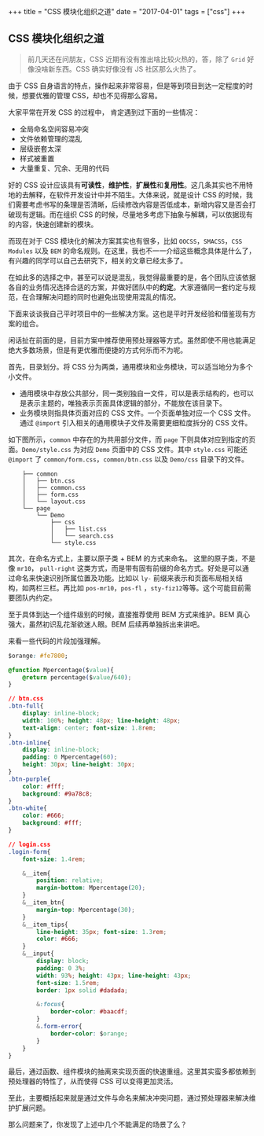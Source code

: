 +++
title = "CSS 模块化组织之道"
date = "2017-04-01"
tags = ["css"]
+++

## CSS 模块化组织之道
> 前几天还在问朋友，CSS 近期有没有推出啥比较火热的，答，除了 `Grid` 好像没啥新东西。CSS 确实好像没有 JS 社区那么火热了。

由于 CSS 自身语言的特点，操作起来非常容易，但是等到项目到达一定程度的时候，想要优雅的管理 CSS，却也不见得那么容易。

大家平常在开发 CSS 的过程中， 肯定遇到过下面的一些情况：
* 全局命名空间容易冲突
* 文件依赖管理的混乱
* 层级嵌套太深
* 样式被重置
* 大量重复、冗余、无用的代码

好的 CSS 设计应该具有**可读性**，**维护性**，**扩展性**和**复用性**。这几条其实也不用特地的去解释，在软件开发设计中并不陌生。大体来说，就是设计 CSS 的时候，我们需要考虑书写的条理是否清晰，后续修改内容是否低成本，新增内容又是否会打破现有逻辑。而在组织 CSS 的时候，尽量地多考虑下抽象与解耦，可以依据现有的内容，快速创建新的模块。

而现在对于 CSS 模块化的解决方案其实也有很多，比如 `OOCSS`，`SMACSS`，`CSS Modules` 以及 `BEM` 的命名规则。在这里，我也不一一介绍这些概念具体是什么了，有兴趣的同学可以自己去研究下，相关的文章已经太多了。

在如此多的选择之中，甚至可以说是混乱，我觉得最重要的是，各个团队应该依据各自的业务情况选择合适的方案，并做好团队中的**约定**。大家遵循同一套约定与规范，在合理解决问题的同时也避免出现使用混乱的情况。

下面来谈谈我自己平时项目中的一些解决方案。这也是平时开发经验和借鉴现有方案的组合。

闲话扯在前面的是，目前方案中推荐使用预处理器等方式。虽然即使不用也能满足绝大多数场景，但是有更优雅而便捷的方式何乐而不为呢。

首先，目录划分。将 CSS 分为两类，通用模块和业务模块，可以适当地分为多个小文件。
* 通用模块中存放公共部分，同一类别独自一文件，可以是表示结构的，也可以是表示主题的，唯独表示页面具体逻辑的部分，不能放在该目录下。
* 业务模块则指具体页面对应的 CSS 文件。一个页面单独对应一个 CSS 文件。通过 `@import` 引入相关的通用模块子文件及需要更细粒度拆分的 CSS 文件。

如下图所示，`common` 中存在的为共用部分文件，而 `page` 下则具体对应到指定的页面。`Demo/style.css` 为对应 `Demo` 页面中的 CSS 文件。其中 `style.css` 可能还 `@import` 了 `common/form.css`，`common/btn.css` 以及 `Demo/css` 目录下的文件。

        ├── common
        │   ├── btn.css
        │   ├── common.css
        │   ├── form.css
        │   └── layout.css
        └── page
            └── Demo
                ├── css
                │   ├── list.css
                │   └── search.css
                └── style.css

其次，在命名方式上，主要以原子类 + BEM 的方式来命名。
这里的原子类，不是像 `mr10`， `pull-right` 这类方式，而是带有固有前缀的命名方式。好处是可以通过命名来快速识别所属位置及功能。比如以 `ly-` 前缀来表示和页面布局相关结构，如两栏三栏。再比如 `pos-mr10`，`pos-fl` ，`sty-fiz12`等等。这个可能目前需要团队内约定。

至于具体到达一个组件级别的时候，直接推荐使用 BEM 方式来维护。BEM 真心强大，虽然初识乱花渐欲迷人眼。BEM 后续再单独拆出来讲吧。

来看一些代码的片段加强理解。

```css
$orange: #fe7800;

@function Mpercentage($value){
    @return percentage($value/640);
}

// btn.css
.btn-full{
    display: inline-block;
    width: 100%; height: 48px; line-height: 48px;
    text-align: center; font-size: 1.8rem;
}
.btn-inline{
    display: inline-block;
    padding: 0 Mpercentage(60);
    height: 30px; line-height: 30px;
}
.btn-purple{
    color: #fff;
    background: #9a78c8;
}
.btn-white{
    color: #666;
    background: #fff;
}

// login.css
.login-form{
    font-size: 1.4rem;

    &__item{
        position: relative;
        margin-bottom: Mpercentage(20);
    }
    &__item_btn{
        margin-top: Mpercentage(30);
    }
    &__item_tips{
        line-height: 35px; font-size: 1.3rem;
        color: #666;
    }
    &__input{
        display: block;
        padding: 0 3%;
        width: 93%; height: 43px; line-height: 43px;
        font-size: 1.5rem;
        border: 1px solid #dadada;

        &:focus{
            border-color: #baacdf;
        }
        &.form-error{
            border-color: $orange;
        }
    }
}
```

最后，通过函数、组件模块的抽离来实现页面的快速重组。这里其实蛮多都依赖到预处理器的特性了，从而使得 CSS 可以变得更加灵活。

至此，主要概括起来就是通过文件与命名来解决冲突问题，通过预处理器来解决维护扩展问题。

那么问题来了，你发现了上述中几个不能满足的场景了么？



